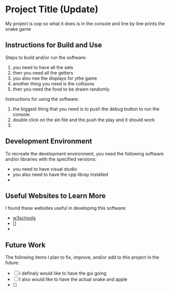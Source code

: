 # Project Title (Update)

My project is oop so what it does is in the console and line by line prints the snake game


## Instructions for Build and Use

Steps to build and/or run the software:

1. you need to have all the sets
2. then you need all the getters
3. you also nee the displays for ythe game
4. another thing you need is the collisons
1. then you need the food to be drawn randomly

Instructions for using the software:

1. the biggest thing that you need is to push the debug button to run the console.
2. double click on the sln file and the push the play and it should work
3.

## Development Environment 

To recreate the development environment, you need the following software and/or libraries with the specified versions:

* you need to have visual studio
* you also need to have the cpp libray installed
*

## Useful Websites to Learn More

I found these websites useful in developing this software:

* [w3schools](https://www.w3schools.com/cpp/default.asp)
* []
*

## Future Work

The following items I plan to fix, improve, and/or add to this project in the future:

* [ ] i definaly would like to have the gui going
* [ ] I also would like to have the actual snake and apple
* [ ]
